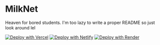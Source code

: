 # MilkNet
Heaven for bored students.
I'm too lazy to write a proper README so just look around lel


[![Deploy with Vercel](https://binbashbanana.github.io/deploy-buttons/buttons/remade/vercel.svg)](https://vercel.com/new/clone?repositoryurl=https://github.com/milk-net/milk-net.github.io) [![Deploy with Netlify](https://binbashbanana.github.io/deploy-buttons/buttons/remade/netlify.svg)](https://app.netlify.com/start/deploy?repository=https://github.com/milk-net/milk-net.github.io) [![Deploy with Render](https://binbashbanana.github.io/deploy-buttons/buttons/remade/render.svg)](https://render.com/deploy?repo=https://github.com/milk-net/milk-net.github.io)
